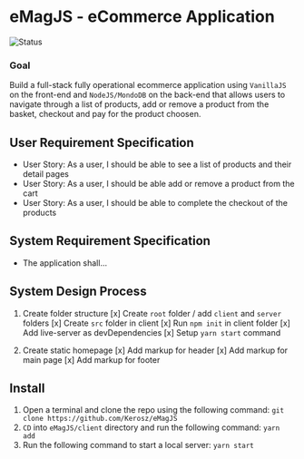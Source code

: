 # eMagJS - eCommerce Application

![Status](https://img.shields.io/badge/Status%20-ONGOING-critical)

### Goal

Build a full-stack fully operational ecommerce application using `VanillaJS` on the front-end and `NodeJS/MondoDB` on the back-end that allows users to navigate through a list of products, add or remove a product from the basket, checkout and pay for the product choosen.

## User Requirement Specification

- User Story: As a user, I should be able to see a list of products and their detail pages
- User Story: As a user, I should be able add or remove a product from the cart
- User Story: As a user, I should be able to complete the checkout of the products

## System Requirement Specification

- The application shall...

## System Design Process

1. Create folder structure
   [x] Create `root` folder / add `client` and `server` folders
   [x] Create `src` folder in client
   [x] Run `npm init` in client folder
   [x] Add live-server as devDependencies
   [x] Setup `yarn start` command

2. Create static homepage
   [x] Add markup for header
   [x] Add markup for main page
   [x] Add markup for footer

## Install

1. Open a terminal and clone the repo using the following command: `git clone https://github.com/Kerosz/eMagJS`
2. `CD` into `eMagJS/client` directory and run the following command: `yarn add`
3. Run the following command to start a local server: `yarn start`
